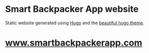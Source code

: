Smart Backpacker App website
============================

Static website generated using [Hugo](https://gohugo.io/) and the [beautiful hugo theme](https://themes.gohugo.io/beautifulhugo/).

# www.smartbackpackerapp.com
